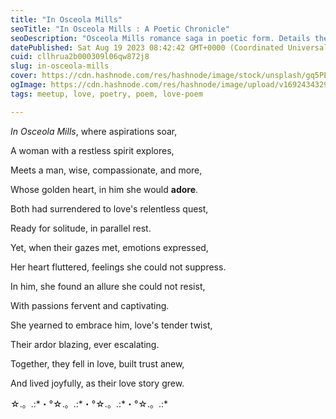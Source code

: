 ```yaml
---
title: "In Osceola Mills"
seoTitle: "In Osceola Mills : A Poetic Chronicle"
seoDescription: "Osceola Mills romance saga in poetic form. Details the meeting between two lost souls who fall in love."
datePublished: Sat Aug 19 2023 08:42:42 GMT+0000 (Coordinated Universal Time)
cuid: cllhrua2b000309l06qw872j8
slug: in-osceola-mills
cover: https://cdn.hashnode.com/res/hashnode/image/stock/unsplash/gq5PECP8pHE/upload/f5474a414c5fd93b581b542933f5af92.jpeg
ogImage: https://cdn.hashnode.com/res/hashnode/image/upload/v1692434329410/81c31270-afa2-4922-a1d8-721869295766.jpeg
tags: meetup, love, poetry, poem, love-poem

---
```


*In Osceola Mills*, where aspirations soar,

A woman with a restless spirit explores,

Meets a man, wise, compassionate, and more,

Whose golden heart, in him she would **adore**.

Both had surrendered to love's relentless quest,

Ready for solitude, in parallel rest.

Yet, when their gazes met, emotions expressed,

Her heart fluttered, feelings she could not suppress.

In him, she found an allure she could not resist,

With passions fervent and captivating.

She yearned to embrace him, love's tender twist,

Their ardor blazing, ever escalating.

Together, they fell in love, built trust anew,

And lived joyfully, as their love story grew.

☆.。.:\*・°☆.。.:\*・°☆.。.:\*・°☆.。.:\*